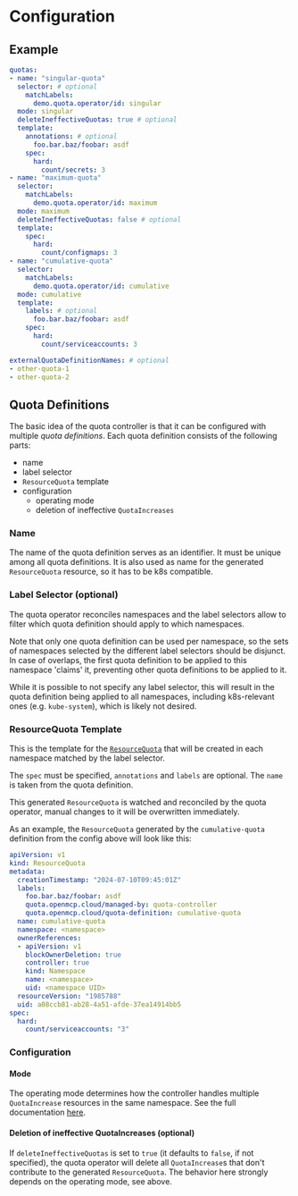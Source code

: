 # Configuration

## Example

```yaml
quotas:
- name: "singular-quota"
  selector: # optional
    matchLabels:
      demo.quota.operator/id: singular
  mode: singular
  deleteIneffectiveQuotas: true # optional
  template:
    annotations: # optional
      foo.bar.baz/foobar: asdf
    spec:
      hard:
        count/secrets: 3
- name: "maximum-quota"
  selector:
    matchLabels:
      demo.quota.operator/id: maximum
  mode: maximum
  deleteIneffectiveQuotas: false # optional
  template:
    spec:
      hard:
        count/configmaps: 3
- name: "cumulative-quota"
  selector:
    matchLabels:
      demo.quota.operator/id: cumulative
  mode: cumulative
  template:
    labels: # optional
      foo.bar.baz/foobar: asdf
    spec:
      hard:
        count/serviceaccounts: 3

externalQuotaDefinitionNames: # optional
- other-quota-1
- other-quota-2
```

## Quota Definitions

The basic idea of the quota controller is that it can be configured with multiple _quota definitions_. Each quota definition consists of the following parts:
- name
- label selector
- `ResourceQuota` template
- configuration
  - operating mode
  - deletion of ineffective `QuotaIncreases`

### Name

The name of the quota definition serves as an identifier. It must be unique among all quota definitions. It is also used as name for the generated `ResourceQuota` resource, so it has to be k8s compatible.

### Label Selector (optional)

The quota operator reconciles namespaces and the label selectors allow to filter which quota definition should apply to which namespaces.

Note that only one quota definition can be used per namespace, so the sets of namespaces selected by the different label selectors should be disjunct. In case of overlaps, the first quota definition to be applied to this namespace 'claims' it, preventing other quota definitions to be applied to it.

While it is possible to not specify any label selector, this will result in the quota definition being applied to all namespaces, including k8s-relevant ones (e.g. `kube-system`), which is likely not desired.

### ResourceQuota Template

This is the template for the [`ResourceQuota`](https://kubernetes.io/docs/concepts/policy/resource-quotas/) that will be created in each namespace matched by the label selector.

The `spec` must be specified, `annotations` and `labels` are optional. The `name` is taken from the quota definition.

This generated `ResourceQuota` is watched and reconciled by the quota operator, manual changes to it will be overwritten immediately.

As an example, the `ResourceQuota` generated by the `cumulative-quota` definition from the config above will look like this:
```yaml
apiVersion: v1
kind: ResourceQuota
metadata:
  creationTimestamp: "2024-07-10T09:45:01Z"
  labels:
    foo.bar.baz/foobar: asdf
    quota.openmcp.cloud/managed-by: quota-controller
    quota.openmcp.cloud/quota-definition: cumulative-quota
  name: cumulative-quota
  namespace: <namespace>
  ownerReferences:
  - apiVersion: v1
    blockOwnerDeletion: true
    controller: true
    kind: Namespace
    name: <namespace>
    uid: <namespace UID>
  resourceVersion: "1985788"
  uid: a08ccb81-ab28-4a51-afde-37ea14914bb5
spec:
  hard:
    count/serviceaccounts: "3"
```

### Configuration

#### Mode

The operating mode determines how the controller handles multiple `QuotaIncrease` resources in the same namespace. See the full documentation [here](modes.md).

#### Deletion of ineffective QuotaIncreases (optional)

If `deleteIneffectiveQuotas` is set to `true` (it defaults to `false`, if not specified), the quota operator will delete all `QuotaIncrease`s that don't contribute to the generated `ResourceQuota`. The behavior here strongly depends on the operating mode, see above.
